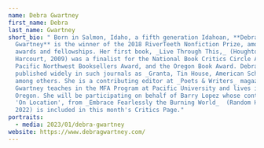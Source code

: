 ```yaml
---
name: Debra Gwartney
first_name: Debra
last_name: Gwartney
short_bio: " Born in Salmon, Idaho, a fifth generation Idahoan, **Debra
  Gwartney** is the winner of the 2018 RiverTeeth Nonfiction Prize, among other
  awards and fellowships. Her first book, _Live Through This,_ (Houghton Mifflin
  Harcourt, 2009) was a finalist for the National Book Critics Circle Award, the
  Pacific Northwest Booksellers Award, and the Oregon Book Award. Debra has
  published widely in such journals as _Granta, Tin House, American Scholar_,
  among others. She is a contributing editor at _Poets & Writers_ magazine.
  Gwartney teaches in the MFA Program at Pacific University and lives in Western
  Oregon. She will be participating on behalf of Barry Lopez whose contribution
  'On Location', from _Embrace Fearlessly the Burning World_  (Random House,
  2022) is included in this month's Critics Page."
portraits:
  - media: 2023/01/debra-gwartney
website: https://www.debragwartney.com/
---
```

